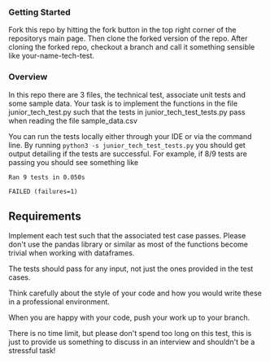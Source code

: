 ### Getting Started

Fork this repo by hitting the fork button in the top right corner of the repositorys main page. Then clone the forked 
version of the repo. After cloning the forked repo, checkout a branch and call it something sensible like your-name-tech-test.

### Overview
In this repo there are 3 files, the technical test, associate unit tests and some sample data. 
Your task is to implement the functions in the file junior_tech_test.py such that the tests in
junior_tech_test_tests.py pass when reading the file sample_data.csv

You can run the tests locally either through your IDE or via the command line. By running
```python3 -s junior_tech_test_tests.py``` you should get output detailing if the tests are 
successful. For example, if 8/9 tests are passing you should see something like 
```
Ran 9 tests in 0.050s

FAILED (failures=1)
```

## Requirements

Implement each test such that the associated test case passes. Please don't use the pandas library
or similar as most of the functions become trivial when working with dataframes.

The tests should pass for any input, not just the ones provided in the test cases.

Think carefully about the style of your code and how you would write these in a professional environment.

When you are happy with your code, push your work up to your branch.

There is no time limit, but please don't spend too long on this test, this is just to provide us
something to discuss in an interview and shouldn't be a stressful task!
